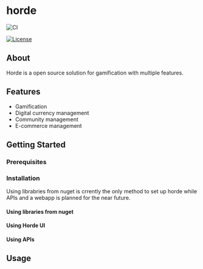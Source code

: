 

# horde


![CI](https://github.com/horde-lord/horde/actions/workflows/dotnet.yml/badge.svg)

[![License](https://img.shields.io/badge/License-GPL_v3-blue
)](LICENSE)


## About

Horde is a open source solution for gamification with multiple features.

## Features
- Gamification
- Digital currency management
- Community management
- E-commerce management


## Getting Started

### Prerequisites


### Installation

Using librabries from nuget is crrently the only method to set up horde while APIs and a webapp is planned for the near future.


#### Using libraries from nuget


#### Using Horde UI

#### Using APIs

## Usage

